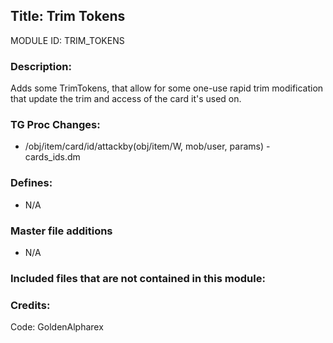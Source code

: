 ## Title: Trim Tokens

MODULE ID: TRIM_TOKENS

### Description:

Adds some TrimTokens, that allow for some one-use rapid trim modification that update the trim and access of the card it's used on.

### TG Proc Changes:

- /obj/item/card/id/attackby(obj/item/W, mob/user, params) - cards_ids.dm

### Defines:

- N/A

### Master file additions

- N/A

### Included files that are not contained in this module:




### Credits:
Code: GoldenAlpharex
